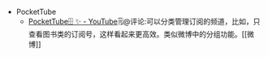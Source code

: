 - PocketTube
    - [PocketTube🗄️ ✨ - YouTube](https://www.youtube.com/watch?v=NuqWMXu9hak)🗒@评论:可以分类管理订阅的频道，比如，只查看图书类的订阅号，这样看起来更高效。类似微博中的分组功能。[[微博]]
